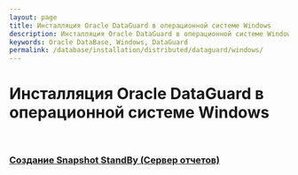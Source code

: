 ```yaml
---
layout: page
title: Инсталляция Oracle DataGuard в операционной системе Windows
description: Инсталляция Oracle DataGuard в операционной системе Windows
keywords: Oracle DataBase, Windows, DataGuard
permalink: /database/installation/distributed/dataguard/windows/
---
```


# Инсталляция Oracle DataGuard в операционной системе Windows

<br/>

### [Создание Snapshot StandBy (Сервер отчетов)](/database/installation/distributed/dataguard/windows/2008/oracle/11.2/)
